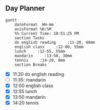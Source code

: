 ## Day Planner
```mermaid
gantt
    dateFormat  HH-mm
    axisFormat %H:%M
    %% Current Time: 10:51:25 PM
    section Tasks
    do english reading     :11-20, 40mm
    english class     :12-00, 55mm
    lunch     :12-55, 55mm
    mandarin     :13-50, 30mm
    tennis     :14-20, 0mm
    section Breaks

```

- [x] 11:20 do english reading
- [ ] 11:35: mandarin
- [x] 12:00 english class
- [x] 12:55 lunch
- [x] 13:50 mandarin
- [x] 14:20 tennis